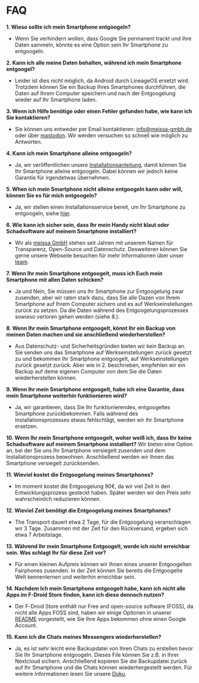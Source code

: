 # FAQ

**1. Wieso sollte ich mein Smartphone entgoogeln?**
- Wenn Sie verhindern wollen, dass Google Sie permanent trackt und ihre Daten sammeln, könnte es eine Option sein Ihr Smartphone zu entgoogeln.

**2. Kann ich alle meine Daten behalten, während ich mein Smartphone entgoogel?**
- Leider ist dies nicht möglich, da Android durch LineageOS ersetzt wird. Trotzdem können Sie ein Backup Ihres Smartphones durchführen, die Daten auf Ihrem Computer speichern und nach der Entgoogelung wieder auf Ihr Smartphone laden.

**3. Wenn ich Hilfe benötige oder einen Fehler gefunden habe, wie kann ich Sie kontaktieren?**
- Sie können uns entweder per Email kontaktieren: [info@meissa-gmbh.de][mail] oder über [mastodon][mastodon]. Wir werden versuchen so schnell wie möglich zu Antworten.

**4. Kann ich mein Smartphone alleine entgoogeln?**
- Ja, wir veröffentlichen unsere [Installationsanleitung][guide], damit können Sie Ihr Smartphone alleine entgoogeln. Dabei können wir jedoch keine Garantie für irgendetwas übernehmen. 

**5. When ich mein Smartphone nicht alleine entgoogeln kann oder will, können Sie es für mich entgoogeln?**
- Ja, wir stellen einen Installationsservice bereit, um Ihr Smartphone zu entgoogeln, siehe [hier][offer].

**6. Wie kann ich sicher sein, dass Ihr mein Handy nicht klaut oder Schadsoftware auf meinem Smartphone installiert?**
- Wir als [meissa GmbH][meissa] stehen seit Jahren mit unserem Namen für Transparenz, Open-Source und Datenschutz. Desweiteren können Sie gerne unsere Webseite besuchen für mehr Informationen über unser [team][team].

**7. Wenn Ihr mein Smartphone entgoogelt, muss ich Euch mein Smartphone mit allen Daten schicken?**
- Ja und Nein, Sie müssen uns Ihr Smartphone zur Entgoogelung zwar zusenden, aber wir raten stark dazu, dass Sie alle Dazen von Ihrem Smartphone auf Ihrem Computer sichern und es auf Werkseinstellungen zurück zu setzen. Da die Daten während des Entgoogelungsprozesses sowieso verloren gehen werden (siehe 8.).

**8. Wenn Ihr mein Smartphone entgoogelt, könnt Ihr ein Backup von meinen Daten machen und sie anschließend wiederherstellen?**
- Aus Datenschutz- und Sicherheitsgründen bieten wir kein Backup an. Sie senden uns das Smartphone auf Werkseinstellungen zurück gesetzt zu und bekommen Ihr Smartphone entgoogelt, auf Werkseinstellungen zurück gesetzt zurück. Aber wie in 2. beschrieben, empfehlen wir ein Backup auf deme eigenen Computer von dem Sie die Daten wiederherstellen können.

**9. Wenn Ihr mein Smartphone entgoogelt, habe ich eine Garantie, dass mein Smartphone weiterhin funktionieren wird?**
- Ja, wir garantieren, dass Sie Ihr funktionierendes, entgoogeltes Smartphone zurückbekommen. Falls während des Installationsprozesses etwas fehlschlägt, werden wir Ihr Smartphone ersetzen.

**10. Wenn Ihr mein Smartphone entgoogelt, woher weiß ich, dass Ihr keine Schadsoftware auf meinem Smartphone installiert?**
Wir bieten eine Option an, bei der Sie uns Ihr Smartphone versiegelt zusenden und dem Installationsprozess beiwohnen. Anschließend werden wir Ihnen das Smartphone versiegelt zurücksenden.

**11. Wieviel kostet die Entgoogelung meines Smartphones?**
- Im moment kostet die Entgoogelung 90€, da wir viel Zeit in den Entwicklungsprozess gesteckt haben. Später werden wir den Preis sehr wahrscheinlich reduzieren können.

**12. Wieviel Zeit benötigt die Entgoogelung meines Smartphones?**
- The Transport dauert etwa 2 Tage, für die Entgoogelung veranschlagen wir 3 Tage. Zusammen mit der Zeit für den Rückversand, ergeben sich etwa 7 Arbeitstage.

**13. Während Ihr mein Smartphone Entgoogelt, werde ich nicht erreichbar sein. Was schlagt Ihr für diese Zeit vor?**
- Für einen kleinen Aufpreis können wir Ihnen eines unserer Entgoogelten Fairphones zusenden. In der Zeit können Sie bereits die Entgoogelte Welt kennenlernen und weiterhin erreichbar sein.

**14. Nachdem Ich mein Smartphone entgoogelt habe, kann ich nicht alle Apps im F-Droid Store finden, kann ich diese dennoch nutzen?**
- Der F-Droid Store enthält nur Free and open-source software (FOSS), da nicht alle Apps FOSS sind, haben wir einige Opitonen in unserer [README][apps] vorgestellt, wie Sie Ihre Apps bekommen ohne einen Google Account.

**15. Kann ich die Chats meines Messengers wiederherstellen?**
- Ja, es ist sehr leicht eine Backupdatei von Ihren Chats zu erstellen bevor Sie Ihr Smartphone entgoogeln. Dieses File können Sie z.B. in Ihrer Nextcloud sichern. Anschließend kopieren Sie die Backupdatei zurück auf Ihr Smartphone und die Chats können wiederhergestellt werden. Für weitere Informationen lesen Sie unsere [Doku][apps].








[guide]: https://gitlab.com/domaindrivenarchitecture/ungoogled-fairphone/-/blob/German/installation_guide.md
[mail]: mailto:info@meissa-gmbh.de?subject=community-chat
[mastodon]: https://social.meissa-gmbh.de/@team
[offer]: https://gitlab.com/domaindrivenarchitecture/ungoogled-fairphone/-/blob/our_offer/German/unser_Angebot.md
[meissa]: https://meissa-gmbh.de
[team]: https://meissa-gmbh.de/pages/team/
[apps]: https://gitlab.com/domaindrivenarchitecture/ungoogled-fairphone/-/blob/German/README.md
